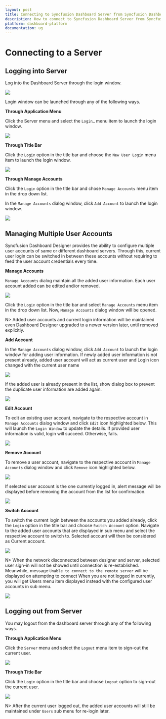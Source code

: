```yaml
---
layout: post
title: Connecting to Syncfusion Dashboard Server from Syncfusion Dashboard Designer
description: How to connect to Syncfusion Dashboard Server from Syncfusion Dashboard Designer
platform: dashboard-platform
documentation: ug
---
```


# Connecting to a Server

## Logging into Server

Log into the Dashboard Server through the login window.

![](images/loggingintoserver_loginwindow.png)

Login window can be launched through any of the following ways.

**Through Application Menu**

Click the Server menu and select the `Login…` menu item to launch the login window.

![](images/loggingintoserver_servertab.png)

**Through Title Bar**

Click the `Login` option in the title bar and choose the `New User Login` menu item to launch the login window.

![](images/Login.png)

**Through Manage Accounts**

Click the `Login` option in the title bar and chose `Manage Accounts` menu item in the drop down list.         

In the `Manage Accounts` dialog window,  click `Add Account` to launch the login window.

![](images/loginwindow_switch.png)

## Managing Multiple User Accounts  

Syncfusion Dashboard Designer provides the ability to configure multiple user accounts of same or different dashboard servers. Through this, current user login can be switched in between these accounts without requiring to feed the user account credentials every time.

**Manage Accounts**

`Manage Accounts` dialog maintain all the added user information. Each user account added can be edited and/or removed.

![](images/ManageAccounts.png)

Click the `Login` option in the title bar and select `Manage Accounts` menu item in the drop down list. Now, `Manage Accounts` dialog window will be opened. 

N> Added user accounts and current login information will be maintained even Dashboard Designer upgraded to a newer version later, until removed explicitly.

**Add Account**

In the `Manage Accounts` dialog window, click `Add Account` to launch the login window for adding user information. If newly added user information is not present  already, added user account will act as current user and Login icon changed with the current user name

![](images/dashboardserverguest.png)


If the added user is already present in the list, show dialog box to prevent the duplicate user information are added again.

![](images/Confirmationmsg.png)

**Edit Account**

To edit an existing user account, navigate to the respective account in `Manage Accounts` dialog window and click `Edit` icon highlighted below. This will launch the `Login Window` to update the details. If provided user information is valid, login will succeed. Otherwise, fails.

![](images/ManageAcc_login.png)

**Remove Account**

To remove a user account, navigate to the respective account in `Manage Accounts` dialog window and click `Remove` icon highlighted below.

![](images/RemoveMA.png)

If selected user account is the one currently logged in, alert message will be displayed before removing the account from the list for confirmation.

![](images/RemoveConfirmationMsg.png)

**Switch Account**

To switch the current login between the accounts you added already, click the `Login` option in the title bar and choose `Switch Account` option. Navigate to the added user accounts that are displayed in sub menu and select the respective account to switch to. Selected account will then be considered as Current account. 

![](images/switchacc.png)

N> When the network disconnected between designer and server, selected user sign-in will not be showed until connection is re-established. Meanwhile, message `Unable to connect to the remote server` will be displayed on attempting to connect When you are not logged in currently, you will get Users menu item displayed instead with the configured user accounts in sub menu.

![](images/users.png)

## Logging out from Server

You may logout from the dashboard server through any of the following ways.

**Through Application Menu**

Click the `Server` menu and select the `Logout` menu item to sign-out the current user.

![](images/logout.png)

**Through Title Bar**

Click the `Login` option in the title bar and choose `Logout` option to sign-out the current user. 

![](images/logoutserver.png)

N> After the current user logged out, the added user accounts will still be maintained under `Users` sub menu for re-login later.

